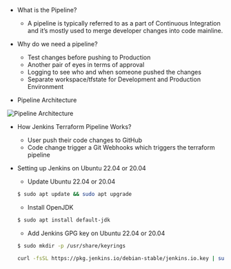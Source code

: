 * What is the Pipeline?

    * A pipeline is typically referred to as a part of Continuous Integration and it’s mostly used to merge developer changes into code mainline.

* Why do we need a pipeline?

    * Test changes before pushing to Production
    * Another pair of eyes in terms of approval
    * Logging to see who and when someone pushed the changes
    * Separate workspace/tfstate for Development and Production Environment

* Pipeline Architecture

![Pipeline Architecture](https://miro.medium.com/max/1400/1*i8mcxAZfcSkZ_88CGAA6pw.jpeg)

* How Jenkins Terraform Pipeline Works?

    * User push their code changes to GitHub
    * Code change trigger a Git Webhooks which triggers the terraform pipeline

* Setting up Jenkins on Ubuntu 22.04 or 20.04

    * Update Ubuntu 22.04 or 20.04

    ```sh
    $ sudo apt update && sudo apt upgrade
    ```

    * Install OpenJDK

    ```sh
    $ sudo apt install default-jdk
    ```

    * Add Jenkins GPG key on Ubuntu 22.04 or 20.04

    ```sh
    $ sudo mkdir -p /usr/share/keyrings
    ```

    ```sh
    curl -fsSL https://pkg.jenkins.io/debian-stable/jenkins.io.key | sudo tee /usr/share/keyrings/jenkins-keyring.asc > /dev/null
    ```

    